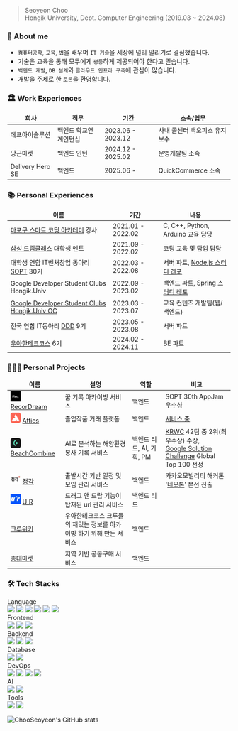 > Seoyeon Choo   
> Hongik University, Dept. Computer Engineering (2019.03 ~ 2024.08)

### 🙋 About me
- `컴퓨터공학`, `교육`, `법`을 배우며 `IT 기술`을 세상에 널리 알리기로 결심했습니다.
- 기술은 교육을 통해 모두에게 `평등`하게 제공되어야 한다고 믿습니다.
- `백엔드 개발`, `DB 설계`와 `클라우드 인프라 구축`에 관심이 많습니다.
- 개발을 주제로 한 `토론`을 환영합니다.

### 🏛️ Work Experiences

<table>
  <thead align="center">
    <tr>
      <td><b>회사</b></td>
      <td><b>직무</b></td>
      <td><b>기간</b></td>
      <td><b>소속/업무</b></td>
    </tr>
  </thead>
  <tbody>
    <tr>
      <td>에프아이솔루션</td>
      <td>백엔드 학교연계인턴십</td>
      <td>2023.06 - 2023.12</td>
      <td>사내 콜센터 백오피스 유지보수</td>
    </tr>
    <tr>
      <td>당근마켓</td>
      <td>백엔드 인턴</td>
      <td>2024.12 - 2025.02</td>
      <td>운영개발팀 소속</td>
    </tr>
    <tr>
      <td>Delivery Hero SE</td>
      <td>백엔드</td>
      <td>2025.06 - </td>
      <td>QuickCommerce 소속</td>
    </tr>
  </tbody>
</table>

### 📚 Personal Experiences
<table>
  <thead align="center">
    <tr>
      <td><b>이름</b></td>
      <td><b>기간</b></td>
      <td><b>내용</b></td>
    </tr>
  </thead>
  <tbody>
    <tr>
      <td><a href="https://www.youtube.com/watch?v=zThAElcGpa4">마포구 스마트 코딩 아카데미</a> 강사</td>
      <td>2021.01 - 2022.02</td>
      <td>C, C++, Python, Arduino 교육 담당</td>
    </tr>
    <tr>
      <td><a href="https://www.dreamclass.org/index.do">삼성 드림클래스</a> 대학생 멘토 </td>
      <td>2021.09 - 2022.02</td>
      <td>코딩 교육 및 담임 담당</td>
    </tr>
    <tr>
      <td>대학생 연합 IT벤처창업 동아리 <a href="https://sopt.org/">SOPT</a> 30기</td>
      <td>2022.03 - 2022.08</td>
      <td>서버 파트, <a href="https://github.com/30th-THE-SOPT-Server-Part/SeoYeon">Node.js 스터디 레포</a></td>
    </tr>
    <tr>
      <td>Google Developer Student Clubs Hongik.Univ</td>
      <td>2022.09 - 2023.02</td>
      <td>백엔드 파트, <a href="https://github.com/GDSC-Hongik/GDSC-1st-Backend-Study/tree/ChooSeoyeon">Spring 스터디 레포</a></td>
    </tr>
    <tr>
      <td><a href="https://www.gdschongik.com/">Google Developer Student Clubs Hongik.Univ OC</a></td>
      <td>2023.03 - 2023.07</td>
      <td>교육 컨텐츠 개발팀(웹/백엔드)</a></td>
    </tr>
    <tr>
      <td>전국 연합 IT동아리 <a href="https://dddstudy.medium.com/">DDD</a> 9기</td>
      <td>2023.05 - 2023.08</td>
      <td>서버 파트</a></td>
    </tr>
    <tr>
      <td><a href="https://www.woowacourse.io/">우아한테크코스</a> 6기</td>
      <td>2024.02 - 2024.11</td>
      <td>BE 파트</a></td>
    </tr>
  </tbody>
</table>

### 🧑‍🤝‍🧑 Personal Projects
<table>
  <thead align="center">
    <tr border: none;>
      <td><b>이름</b></td>
      <td><b>설명</b></td>
      <td><b>역할</b></td>
      <td><b>비고</b></td>
    </tr>
  </thead>
  <tbody>
    <tr>
      <td>
        <img src="https://github.com/ChooSeoyeon/ChooSeoyeon/blob/main/image/RecorDream.png?raw=true" width="23px" height="23px"/>
        <a href="https://github.com/TeamRecorDream/RecorDream-Server/tree/develop">RecorDream</a>
      </td>
      <td>꿈 기록 아카이빙 서비스</td>
      <td>백엔드</td>
      <td>SOPT 30th AppJam 우수상</td>
    </tr>
    <tr>
      <td>
        <img src="https://github.com/ChooSeoyeon/ChooSeoyeon/blob/main/image/Atties.png?raw=true" width="23px" height="23px"/>
        <a href="https://github.com/Att-ies/backend">Atties</a>
      </td>
      <td>졸업작품 거래 플랫폼</td>
      <td>백엔드</td>
      <td><a href="https://attiess.netlify.app/begin">서비스 중</td>
    </tr>
    <tr>
      <td>
        <img src="https://github.com/ChooSeoyeon/ChooSeoyeon/blob/main/image/BeachCombine.png?raw=true" width="23px" height="23px"/>
        <a href="https://github.com/Beach-Combine/Backend">BeachCombine</a>
      </td>
      <td>AI로 분석하는 해양환경봉사 기록 서비스</td>
      <td>백엔드 리드, AI, 기획, PM </td>
      <td><a href="https://gdsc.community.dev/events/details/developer-student-clubs-sookmyung-womens-university-presents-2023-gdsc-kr-winter-cup-bonseon/">KRWC</a> 42팀 중 2위(최우수상) 수상, <br> <a href="https://developers.google.com/community/gdsc-solution-challenge?hl=ko">Google Solution Challenge</a> Global Top 100 선정</td>
    </tr>
    <tr>
      <td>
        <img src="https://github.com/ChooSeoyeon/ChooSeoyeon/blob/main/image/Lastpang.jpeg?raw=true" width="23px" height="23px"/>
        <a href="https://github.com/kamonemothon/lastpang-backend-new">정각</a>
      </td>
      <td>출발시간 기반 일정 및 모임 관리 서비스</td>
      <td>백엔드</td>
      <td>카카오모빌리티 해커톤 '<a href="https://slashpage.com/nemothon">네모톤</a>' 본선 진출</td>
    </tr>
    <tr>
      <td>
        <img src="https://github.com/ChooSeoyeon/ChooSeoyeon/blob/main/image/Kdkd.jpeg?raw=true" width="23px" height="23px"/>
        <a href="https://github.com/DDD-Community/KDKD-Server">U'R</a>
      </td>
      <td>드래그 앤 드랍 기능이 탑재된 url 관리 서비스</td>
      <td>백엔드 리드</td>
      <td></td>
    </tr>
    <tr>
      <td>
        <a href="https://github.com/Crew-Wiki/backend">크루위키</a>
      </td>
      <td>우아한테크코스 크루들의 재밌는 정보를 아카이빙 하기 위해 만든 서비스</td>
      <td>백엔드</td>
      <td></td>
    </tr>
    <tr>
      <td>
        <a href="https://github.com/woowacourse-teams/2024-chongdae-market">총대마켓</a>
      </td>
      <td>지역 기반 공동구매 서비스</td>
      <td>백엔드</td>
      <td></td>
    </tr>
  </tbody>
</table>

### 🛠️ Tech Stacks
Language </br>
<img src="https://img.shields.io/badge/C++-00599C?style=flat-square&logo=c%2B%2B&logoColor=white"/> <img src="https://img.shields.io/badge/C-A8B9CC?style=flat-square&logo=C&logoColor=white"/> <img src="https://img.shields.io/badge/Python-3776AB?style=flat-square&logo=Python&logoColor=white"/> <img src="https://img.shields.io/badge/Java-007396?style=flat-square&logo=Java&logoColor=white"/> <img src="https://img.shields.io/badge/JavaScript-F7DF1E?style=flat-square&logo=JavaScript&logoColor=white"/> <img src="https://img.shields.io/badge/TypeScript-2d79c7?style=flat-square&logo=TypeScript&logoColor=white"/>
<br/>
Frontend </br>
<img src="https://img.shields.io/badge/HTML5-E34F26?style=flat-square&logo=HTML5&logoColor=white"/> <img src="https://img.shields.io/badge/CSS3-1572B6?style=flat-square&logo=CSS3&logoColor=white"/> <img src="https://img.shields.io/badge/jQuery-0769AD?style=flat-square&logo=jQuery&logoColor=white"/>
<br/>
Backend </br>
<img src="https://img.shields.io/badge/SpringBoot-6DB33F?style=flat-square&logo=SpringBoot&logoColor=white"/> <img src="https://img.shields.io/badge/Node.js-339933?style=flat-square&logo=Node.js&logoColor=white"/> <img src="https://img.shields.io/badge/Express-000000?style=flat-square&logo=Express&logoColor=white"/> 
<br/>
Database </br>
<img src="https://img.shields.io/badge/MySQL-4479A1?style=flat-square&logo=MySQL&logoColor=white"/> <img src="https://img.shields.io/badge/MongoDB-47A248?style=flat-square&logo=MongoDB&logoColor=white"/>
<br/>
DevOps </br>
 <img src="https://img.shields.io/badge/AmazonAWS-232F3E?style=flat-square&logo=AmazonAWS&logoColor=white"/> <img src="https://img.shields.io/badge/Google Cloud-4285F4?style=flat-square&logo=Google Cloud&logoColor=white"/> <img src="https://img.shields.io/badge/Docker-2496ED?style=flat-square&logo=Docker&logoColor=white"/> <img src="https://img.shields.io/badge/GitHub&nbsp;Actions-2088FF?style=flat-square&logo=GitHub-Actions&logoColor=white"/>
 </br>
 AI </br>
 <img src="https://img.shields.io/badge/Google Colab-F9AB00?style=flat-square&logo=Google Colab&logoColor=white"/> <img src="https://img.shields.io/badge/TensorFlow-FF6F00?style=flat-square&logo=tensorflow&logoColor=white"/>
 </br>
 Tools </br>
 <img src="https://img.shields.io/badge/Git-f05030?style=flat-square&logo=Git&logoColor=white"/>
 <img src="https://img.shields.io/badge/GitHub-black?style=flat-square&logo=GitHub&logoColor=white"/>

![ChooSeoyeon's GitHub stats](https://github-readme-stats.vercel.app/api?username=ChooSeoyeon&show_icons=true&theme=dark)

<!-- ![Choo000407's PS](http://mazandi.herokuapp.com/api?handle=choo000407&theme=warm) -->
